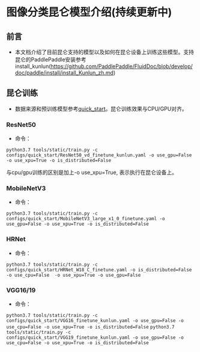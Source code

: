 # 图像分类昆仑模型介绍(持续更新中)

## 前言

* 本文档介绍了目前昆仑支持的模型以及如何在昆仑设备上训练这些模型。支持昆仑的PaddlePaddle安装参考install_kunlun(https://github.com/PaddlePaddle/FluidDoc/blob/develop/doc/paddle/install/install_Kunlun_zh.md)

## 昆仑训练
* 数据来源和预训练模型参考[quick_start](../tutorials/quick_start_new_user.md)。昆仑训练效果与CPU/GPU对齐。

### ResNet50
* 命令：

```python3.7 tools/static/train.py -c configs/quick_start/ResNet50_vd_finetune_kunlun.yaml -o use_gpu=False -o use_xpu=True -o is_distributed=False```

与cpu/gpu训练的区别是加上-o use_xpu=True, 表示执行在昆仑设备上。

### MobileNetV3
* 命令：

```python3.7 tools/static/train.py -c configs/quick_start/MobileNetV3_large_x1_0_finetune.yaml -o use_gpu=False -o use_xpu=True -o is_distributed=False```

### HRNet
* 命令：

```python3.7 tools/static/train.py -c configs/quick_start/HRNet_W18_C_finetune.yaml -o is_distributed=False -o use_cpu=False  -o use_xpu=True -o use_gpu=False```


### VGG16/19
* 命令：

```python3.7 tools/static/train.py -c configs/quick_start/VGG16_finetune_kunlun.yaml -o use_gpu=False -o use_cpu=False -o use_xpu=True -o is_distributed=False```
```python3.7 tools/static/train.py -c configs/quick_start/VGG19_finetune_kunlun.yaml -o use_gpu=False -o use_cpu=False -o use_xpu=True -o is_distributed=False```

